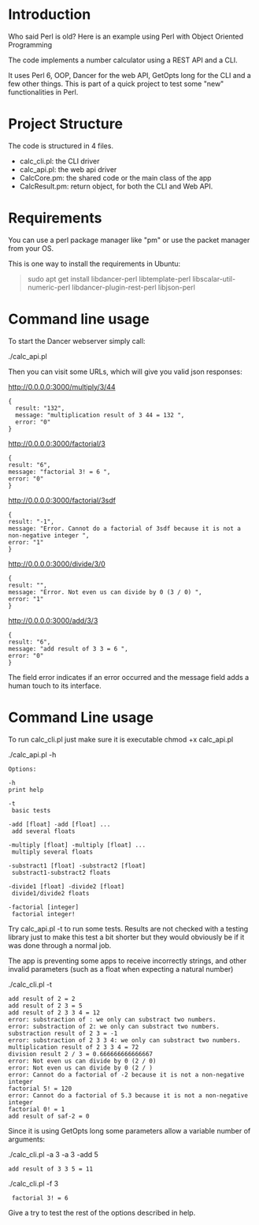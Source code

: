 # Introduction

Who said Perl is old? Here is an example using Perl with Object Oriented Programming

The code implements a number calculator using a REST API and a CLI. 

It uses Perl 6, OOP, Dancer for the web API, GetOpts long for the CLI and a few other things. This is part of a quick project to test some "new" functionalities in Perl. 

# Project Structure

The code is structured in 4 files. 

- calc_cli.pl: the CLI driver
- calc_api.pl: the web api driver
- CalcCore.pm: the shared code or the main class of the app
- CalcResult.pm: return object, for both the CLI and Web API.

# Requirements
You can use a perl package manager like "pm" or use the packet manager from your OS. 

This is one way to install the requirements in Ubuntu: 
>sudo apt get install libdancer-perl libtemplate-perl libscalar-util-numeric-perl libdancer-plugin-rest-perl libjson-perl

# Command line usage

To start the Dancer webserver simply call:

./calc_api.pl

Then you can visit some URLs, which will give you valid json responses: 

http://0.0.0.0:3000/multiply/3/44

	{
	  result: "132",
	  message: "multiplication result of 3 44 = 132 ",
	  error: "0"
	}

http://0.0.0.0:3000/factorial/3

	{
	result: "6",
	message: "factorial 3! = 6 ",
	error: "0"
	}

http://0.0.0.0:3000/factorial/3sdf

	{
	result: "-1",
	message: "Error. Cannot do a factorial of 3sdf because it is not a non-negative integer ",
	error: "1"
	}

http://0.0.0.0:3000/divide/3/0

	{
	result: "",
	message: "Error. Not even us can divide by 0 (3 / 0) ",
	error: "1"
	}

http://0.0.0.0:3000/add/3/3

	{
	result: "6",
	message: "add result of 3 3 = 6 ",
	error: "0"
	}

The field error indicates if an error occurred and the message field adds a human touch to its interface. 

# Command Line usage 


To run calc_cli.pl just make sure it is executable 
chmod +x calc_api.pl

./calc_api.pl -h 

	Options: 
	
	-h 
	print help
	
	-t 
	 basic tests
	 
	-add [float] -add [float] ... 
	 add several floats
	 
	-multiply [float] -multiply [float] ... 
	 multiply several floats
	 
	-substract1 [float] -substract2 [float]
	 substract1-substract2 floats
	 
	-divide1 [float] -divide2 [float]
	 divide1/divide2 floats
	 
	-factorial [integer]
	 factorial integer!

Try calc_api.pl -t to run some tests. Results are not checked with a testing library just to make this test a bit shorter but they would obviously be if it was done through a normal job. 

The app is preventing some apps to receive incorrectly strings, and other invalid parameters (such as a float when expecting a natural number)

./calc_cli.pl -t 

	add result of 2 = 2
	add result of 2 3 = 5
	add result of 2 3 3 4 = 12
	error: substraction of : we only can substract two numbers.
	error: substraction of 2: we only can substract two numbers.
	substraction result of 2 3 = -1
	error: substraction of 2 3 3 4: we only can substract two numbers.
	multiplication result of 2 3 3 4 = 72
	division result 2 / 3 = 0.666666666666667
	error: Not even us can divide by 0 (2 / 0)
	error: Not even us can divide by 0 (2 / )
	error: Cannot do a factorial of -2 because it is not a non-negative integer
	factorial 5! = 120
	error: Cannot do a factorial of 5.3 because it is not a non-negative integer
	factorial 0! = 1
	add result of saf-2 = 0


Since it is using GetOpts long some parameters allow a variable number of arguments:

./calc_cli.pl -a 3 -a 3 -add 5

	add result of 3 3 5 = 11

./calc_cli.pl -f 3

	 factorial 3! = 6

Give a try to test the rest of the options described in help. 



